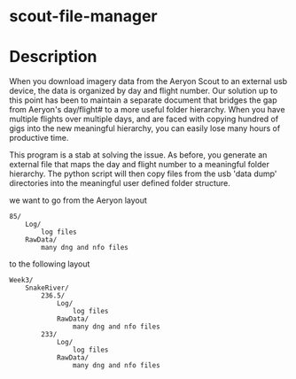 scout-file-manager
==================

# Description
When you download imagery data from the Aeryon Scout to an external usb device, the data is organized by day and flight number.
Our solution up to this point has been to maintain a separate document that bridges the gap from Aeryon's day/flight# to a more useful folder hierarchy.
When you have multiple flights over multiple days, and are faced with copying hundred of gigs into the new meaningful hierarchy, you can easily lose many hours of productive time.

This program is a stab at solving the issue. As before, you generate an external file that maps the day and flight number to a meaningful folder hierarchy.
The python script will then copy files from the usb 'data dump' directories into the meaningful user defined folder structure.


we want to go from the Aeryon layout
```
85/
    Log/
        log files
    RawData/
        many dng and nfo files
```
to the following layout
```
Week3/
    SnakeRiver/
        236.5/
            Log/
                log files
            RawData/
                many dng and nfo files
        233/
            Log/
                log files
            RawData/
                many dng and nfo files
```